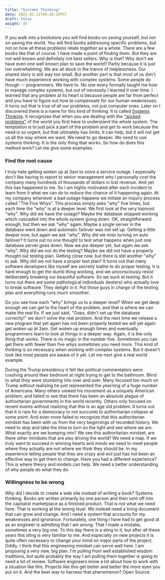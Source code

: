 ```yaml
---
title: "Systems Thinking"
date: 2022-02-11T09:26:15PST
draft: false
weight: 35
---
```


If you walk into a bookstore you will find books on saving yourself, but not on saving the world. You will find books addressing specific problems, but not on how all these problems relate together as a whole. There are a few books like that of course. I have made a point of finding them. But they are not well known and definitely not best sellers. Why is that? Why don't we have even one well known plan to save the world? Partly because it is just too overwhelming. We are all stuck in the trance of helplessness. Our shared story is still way too small. But another part is that most of us don't have much experience working with complex systems. Some people do though -- programmers. We have to. No one every formally taught me how to manage complex systems, but out of necessity I learned it over time. I learned that any problem at its heart is because people are far from perfect and you have to figure out how to compensate for our human weaknesses. It turns out that is true of all our problems, not just computer ones. Later on I discovered there is a name for this kind of thinking. It is called [Systems Thinking][1]. It recognizes that when you are dealing with the ["wicked problems"][2] of the world you first have to understand the whole system. The temptation is to just pick a part of the problem and get to work because the need is so urgent, but that ultimately has limits. It can help, but it will not get us all the way where we want. We need to go deeper. We need to use systems thinking. It is the only thing that works. So how do does this method work? Let me give some examples.

### Find the root cause

I truly hate getting woken up at 3am to solve a service outage. I especially don't like having to report to senior management why I personally cost the company many hundreds of thousands of dollars in lost revenue. And yet this has happened to me. So I am highly motivated after each incident to learn from it what we can do to reduce the chance of it happening again. At my company whenever a bad outage happens we initiate an inquiry process called "The Five Whys". This process simply asks "why" five times, but each time the "why" is at a deeper level. We first look at the very topmost "why". Why did we have the outage? Maybe the database stopped working which cascaded into the whole system going down. OK, straightforward enough, but then we ask "why" again. Maybe a single server in the database went down and automatic failover was not set up. Getting a little deeper now, but again we ask "why". Why did we miss turning on auto failover? It turns out no one thought to test what happens when just one database server goes down. Now we are deeper yet, but again we ask "why". Why did we not do the testing? Maybe we did not have a properly thought out testing plan. Getting close now, but there is still another "why" to ask. Why did we not have a proper test plan? It turns out that many software developers like myself are secretly loathe to do proper testing. It is hard enough to get the dumb thing working, and we unconsciously resist deliberately breaking our beautiful software. So we suck at testing. But it turns out there are some pathological individuals (testers) who actually love to break software. They delight in it. Put those guys in charge of the testing plan and everything runs much smoother.

Do you see how each "why" brings us to a deeper level? When we get deep enough we can get to the heart of the problem, and that is where we can make the real fix. If we just said, "Oops, didn't set up the database correctly!" we don't solve the real problem. And the next time we release a new program that yet again has not been properly tested we will yet again get woken up at 3am. Get woken up enough times and eventually programmers learn to look at things in a deeper way. Again, it is the only thing that works. There is no magic in the number five. Sometimes you can get there with fewer than five whys sometimes you need more. This kind of thinking is so necessary when working with complex systems. But it doesn't look like most people are aware of it yet. Let me next give a real world example.

During the Trump presidency it felt like political commentators were crashing around their bedroom at night trying to get to the bathroom. Blind to what they were stumbling into over and over. Many focused too much on Trump without realizing he just represented the yearning of a huge number of Americans. Many others viewed his movement as a uniquely American problem, and failed to see that there has been an absolute plague of authoritarian governments in the world recently. Others only focused on recent events without realizing that this is an age old problem. It turns out that it is rare for a democracy to not succumb to authoritarian collapse at some point. And even more failed to recognize that this authoritarian mindset has been with us from the very beginnings of recorded history. We need to stop and take the time to turn on the light and see where we are. What exactly are we bumping into? We see this authoritarian mindset, are there other mindsets that are also driving the world? We need a map. If we truly want to succeed in winning hearts and minds we need to meet people where they actually are not where we think they should be. In my experience telling people that they are crazy and evil just has not been an effective way to get them to change. Have you had a different experience? This is where theory and models can help. We need a better understanding of why people do what they do.

### Willingness to be wrong

Why did I decide to create a web site instead of writing a book? Systems thinking. Books are written primarily by one person and then sent off into the capitalist marketplace as a finished product. That is not what we need here. That is working at the wrong level. We instead need a living document that can grow and change. And I need a system that accounts for my weaknesses and ignorance. Fortunately, one thing I have had to get good at as an engineer is admitting that I am wrong. That I made a mistake, sometimes a very big one. To this day there is a sting to it, but after all these years this sting is very familiar to me. And especially on new projects it is quite often necessary to change your mind on major parts of the project. Oddly, I think that this engineering mindset can serve well here. I am proposing a very new, big plan. I'm pulling from well established wisdom traditions, but quite probably the way I am pulling them together is going to need a lot of review. Software engineers know a lot about how to work with a situation like this. Projects like this get better and better the more eyes you put on it. And the best way to harness that phenomenon? Open Source.

[1]:	https://en.wikipedia.org/wiki/Systems_thinking#:~:text=Systems%20thinking%20is%20a%20way,it%20down%20into%20its%20parts.&text=Systems%20thinking%20draws%20on%20and,theory%20and%20the%20system%20sciences.
[2]:	https://en.wikipedia.org/wiki/Wicked_problem